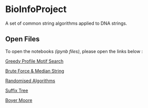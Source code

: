 # BioInfoProject
A set of common string algorithms applied to DNA strings.

## Open Files
To open the notebooks *(ipynb files)*, please open the links below :


[Greedy Profile Motif Search](https://nbviewer.jupyter.org/github/MdeCastelbajac/BioInfoProject/blob/main/Greedy_Profile_Motif_Search.ipynb)


[Brute Force & Median String](https://nbviewer.jupyter.org/github/MdeCastelbajac/BioInfoProject/blob/main/Brute_Force_Median_String.ipynb)


[Randomised Algorithms](https://nbviewer.jupyter.org/github/MdeCastelbajac/BioInfoProject/blob/main/Randomised_Algorithms.ipynb)


[Suffix Tree](https://nbviewer.jupyter.org/github/MdeCastelbajac/BioInfoProject/blob/main/Suffix_Tree.ipynb)


[Boyer Moore](https://nbviewer.jupyter.org/github/MdeCastelbajac/BioInfoProject/blob/main/Boyer_Moore.ipynb)
